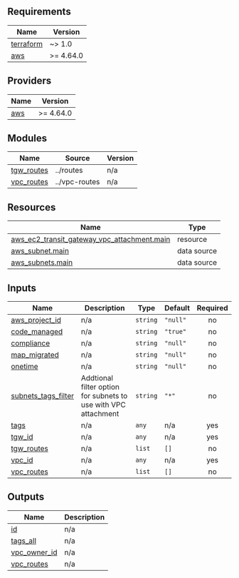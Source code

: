 <!-- BEGIN_TF_DOCS -->
## Requirements

| Name | Version |
|------|---------|
| <a name="requirement_terraform"></a> [terraform](#requirement\_terraform) | ~> 1.0 |
| <a name="requirement_aws"></a> [aws](#requirement\_aws) | >= 4.64.0 |

## Providers

| Name | Version |
|------|---------|
| <a name="provider_aws"></a> [aws](#provider\_aws) | >= 4.64.0 |

## Modules

| Name | Source | Version |
|------|--------|---------|
| <a name="module_tgw_routes"></a> [tgw\_routes](#module\_tgw\_routes) | ../routes | n/a |
| <a name="module_vpc_routes"></a> [vpc\_routes](#module\_vpc\_routes) | ../vpc-routes | n/a |

## Resources

| Name | Type |
|------|------|
| [aws_ec2_transit_gateway_vpc_attachment.main](https://registry.terraform.io/providers/hashicorp/aws/latest/docs/resources/ec2_transit_gateway_vpc_attachment) | resource |
| [aws_subnet.main](https://registry.terraform.io/providers/hashicorp/aws/latest/docs/data-sources/subnet) | data source |
| [aws_subnets.main](https://registry.terraform.io/providers/hashicorp/aws/latest/docs/data-sources/subnets) | data source |

## Inputs

| Name | Description | Type | Default | Required |
|------|-------------|------|---------|:--------:|
| <a name="input_aws_project_id"></a> [aws\_project\_id](#input\_aws\_project\_id) | n/a | `string` | `"null"` | no |
| <a name="input_code_managed"></a> [code\_managed](#input\_code\_managed) | n/a | `string` | `"true"` | no |
| <a name="input_compliance"></a> [compliance](#input\_compliance) | n/a | `string` | `"null"` | no |
| <a name="input_map_migrated"></a> [map\_migrated](#input\_map\_migrated) | n/a | `string` | `"null"` | no |
| <a name="input_onetime"></a> [onetime](#input\_onetime) | n/a | `string` | `"null"` | no |
| <a name="input_subnets_tags_filter"></a> [subnets\_tags\_filter](#input\_subnets\_tags\_filter) | Addtional filter option for subnets to use with VPC attachment | `string` | `"*"` | no |
| <a name="input_tags"></a> [tags](#input\_tags) | n/a | `any` | n/a | yes |
| <a name="input_tgw_id"></a> [tgw\_id](#input\_tgw\_id) | n/a | `any` | n/a | yes |
| <a name="input_tgw_routes"></a> [tgw\_routes](#input\_tgw\_routes) | n/a | `list` | `[]` | no |
| <a name="input_vpc_id"></a> [vpc\_id](#input\_vpc\_id) | n/a | `any` | n/a | yes |
| <a name="input_vpc_routes"></a> [vpc\_routes](#input\_vpc\_routes) | n/a | `list` | `[]` | no |

## Outputs

| Name | Description |
|------|-------------|
| <a name="output_id"></a> [id](#output\_id) | n/a |
| <a name="output_tags_all"></a> [tags\_all](#output\_tags\_all) | n/a |
| <a name="output_vpc_owner_id"></a> [vpc\_owner\_id](#output\_vpc\_owner\_id) | n/a |
| <a name="output_vpc_routes"></a> [vpc\_routes](#output\_vpc\_routes) | n/a |
<!-- END_TF_DOCS -->